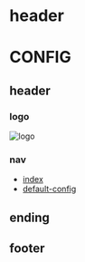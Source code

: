 # header

# CONFIG

## header

### logo

![logo](image/logo.png)

### nav

- [index](index.php)
- [default-config](index.php?f=default-config)

## ending

## footer
